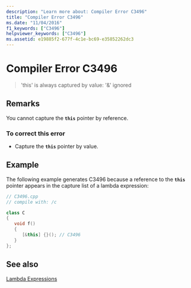 ```yaml
---
description: "Learn more about: Compiler Error C3496"
title: "Compiler Error C3496"
ms.date: "11/04/2016"
f1_keywords: ["C3496"]
helpviewer_keywords: ["C3496"]
ms.assetid: e19885f2-677f-4c1e-bc69-e35852262dc3
---
```

# Compiler Error C3496

> 'this' is always captured by value: '&' ignored

## Remarks

You cannot capture the **`this`** pointer by reference.

### To correct this error

- Capture the **`this`** pointer by value.

## Example

The following example generates C3496 because a reference to the **`this`** pointer appears in the capture list of a lambda expression:

```cpp
// C3496.cpp
// compile with: /c

class C
{
   void f()
   {
      [&this] {}(); // C3496
   }
};
```

## See also

[Lambda Expressions](../../cpp/lambda-expressions-in-cpp.md)
